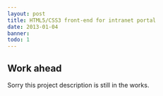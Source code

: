 ```yaml
---
layout: post
title: HTML5/CSS3 front-end for intranet portal
date: 2013-01-04
banner: 
todo: 1
---
```


## Work ahead

Sorry this project description is still in the works.

<!--

Ein Intranet-Angebot der T–Systems wurde nach CI/CD Vorgaben mit einem neuen Front-End versehen. 
Dazu wurde unter anderem Twitter Bootstrap evaluiert und benutzt. 
Eine jQuery-basierte JavaScript-Library wurde entwickelt, um die Funktionalitäten der UI-Komponenten abzudecken. 
Außerdem wurde eine jQuery-Extension zum Stylen von Formularelementen entwickelt (https://github.com/rocco/formwin). 

Das Front-End wird von einem TYPO3-Backend in verschiedenen Versionen für Desktop-Browser und iPad ausgeliefert. 
Eine besondere Herausforderung dabei war auch die komplette Unterstützung des Internet Explorers 8 sowie die Einhaltung von Vorgaben zur Barrierefreiheit.


## Challenge

- complex UI with animations
- UI responsiveness with two screen widths (desktop and tablets)
- complete IE8 support
- extensive web accessibility requirements
	- screen reader support
	- visually impaired support
	- keyboard-only support
- complex TYPO3 structure grown over past years


## Responsibilities

- System analysis of existing TYPO3-based system
- Development of JavaScript, HTML5, CSS3 and PHP

-->